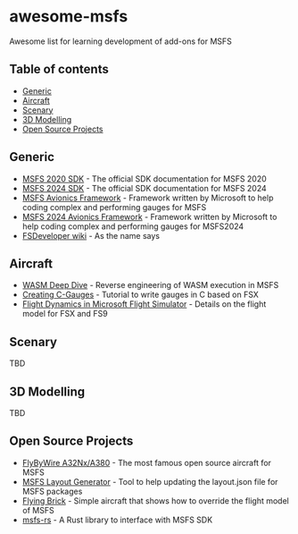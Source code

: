 # awesome-msfs
Awesome list for learning development of add-ons for MSFS

## Table of contents

<!-- toc -->

- [Generic](#generic)
- [Aircraft](#aircraft)
- [Scenary](#scenary)
- [3D Modelling](#3d-modelling)
- [Open Source Projects](#open-source-projects)

<!-- tocstop -->

## Generic

* [MSFS 2020 SDK](https://docs.flightsimulator.com/html/Introduction/Introduction.htm) - The official SDK documentation for MSFS 2020
* [MSFS 2024 SDK](https://docs.flightsimulator.com/msfs2024/flighting/html/1_Introduction/Introduction.htm) - The official SDK documentation for MSFS 2024
* [MSFS Avionics Framework](https://microsoft.github.io/msfs-avionics-mirror) - Framework written by Microsoft to help coding complex and performing gauges for MSFS
* [MSFS 2024 Avionics Framework](https://microsoft.github.io/msfs-avionics-mirror/2024/) - Framework written by Microsoft to help coding complex and performing gauges for MSFS2024
* [FSDeveloper wiki](https://www.fsdeveloper.com/wiki/index.php/Main_Page) - As the name says

## Aircraft

* [WASM Deep Dive](https://forums.flightsimulator.com/uploads/short-url/AaSUFelXC6mQQiAHeNK09VGLATF.pdf) - Reverse engineering of WASM execution in MSFS
* [Creating C-Gauges](https://www.scribd.com/document/452093082/Creating-C-Gauges-by-dai-griffith-pdf) - Tutorial to write gauges in C based on FSX
* [Flight Dynamics in Microsoft Flight Simulator](https://www.fsdeveloper.com/forum/resources/flight-dynamics-in-msfs-v1-0.169/download) - Details on the flight model for FSX and FS9
  
## Scenary

TBD

## 3D Modelling

TBD

## Open Source Projects

* [FlyByWire A32Nx/A380](https://github.com/flybywiresim/aircraft) - The most famous open source aircraft for MSFS
* [MSFS Layout Generator](https://github.com/HughesMDflyer4/MSFSLayoutGenerator) - Tool to help updating the layout.json file for MSFS packages
* [Flying Brick](https://github.com/tml1024/flying-brick) - Simple aircraft that shows how to override the flight model of MSFS
* [msfs-rs](https://github.com/flybywiresim/msfs-rs?tab=readme-ov-file) - A Rust library to interface with MSFS SDK
